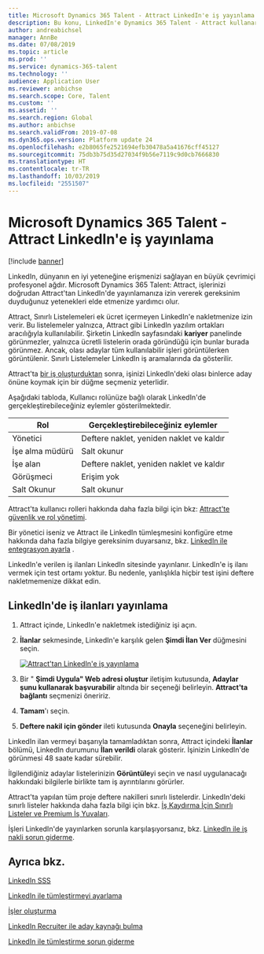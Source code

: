 ```yaml
---
title: Microsoft Dynamics 365 Talent - Attract LinkedIn'e iş yayınlama
description: Bu konu, LinkedIn'e Dynamics 365 Talent - Attract kullanarak ilan vermeyi açıklar.
author: andreabichsel
manager: AnnBe
ms.date: 07/08/2019
ms.topic: article
ms.prod: ''
ms.service: dynamics-365-talent
ms.technology: ''
audience: Application User
ms.reviewer: anbichse
ms.search.scope: Core, Talent
ms.custom: ''
ms.assetid: ''
ms.search.region: Global
ms.author: anbichse
ms.search.validFrom: 2019-07-08
ms.dyn365.ops.version: Platform update 24
ms.openlocfilehash: e2b8065fe2521694efb30478a5a41676cff45127
ms.sourcegitcommit: 75db3b75d35d27034f9b56e7119c9d0cb7666830
ms.translationtype: HT
ms.contentlocale: tr-TR
ms.lasthandoff: 10/03/2019
ms.locfileid: "2551507"
---
```

# <a name="post-jobs-to-linkedin-from-microsoft-dynamics-365-talent---attract"></a>Microsoft Dynamics 365 Talent - Attract LinkedIn'e iş yayınlama

[!include [banner](../includes/banner.md)]

LinkedIn, dünyanın en iyi yeteneğine erişmenizi sağlayan en büyük çevrimiçi profesyonel ağdır. Microsoft Dynamics 365 Talent: Attract, işlerinizi doğrudan Attract'tan LinkedIn'de yayınlamanıza izin vererek gereksinim duyduğunuz yetenekleri elde etmenize yardımcı olur.

Attract, Sınırlı Listelemeleri ek ücret içermeyen LinkedIn'e nakletmenize izin verir. Bu listelemeler yalnızca, Attract gibi LinkedIn yazılım ortakları aracılığıyla kullanılabilir. Şirketin LinkedIn sayfasındaki **kariyer** panelinde görünmezler, yalnızca ücretli listelerin orada göründüğü için bunlar burada görünmez. Ancak, olası adaylar tüm kullanılabilir işleri görüntülerken görüntülenir. Sınırlı Listelemeler LinkedIn iş aramalarında da gösterilir.

Attract'ta [bir iş oluşturduktan](./creating-jobs-attract.md) sonra, işinizi LinkedIn'deki olası binlerce aday önüne koymak için bir düğme seçmeniz yeterlidir.

Aşağıdaki tabloda, Kullanıcı rolünüze bağlı olarak LinkedIn'de gerçekleştirebileceğiniz eylemler gösterilmektedir.

| Rol | Gerçekleştirebileceğiniz eylemler |
|---|---|
| Yönetici | Deftere naklet, yeniden naklet ve kaldır |
| İşe alma müdürü | Salt okunur |
| İşe alan | Deftere naklet, yeniden naklet ve kaldır |
| Görüşmeci | Erişim yok |
| Salt Okunur | Salt okunur |

Attract'ta kullanıcı rolleri hakkında daha fazla bilgi için bkz: [Attract'te güvenlik ve rol yönetimi](./security-attract.md).

Bir yönetici iseniz ve Attract ile LinkedIn tümleşmesini konfigüre etme hakkında daha fazla bilgiye gereksinim duyarsanız, bkz. [LinkedIn ile entegrasyon ayarla](./attract-admin-linkedin.md) .

LinkedIn'e verilen iş ilanları LinkedIn sitesinde yayınlanır. LinkedIn'e iş ilanı vermek için test ortamı yoktur. Bu nedenle, yanlışlıkla hiçbir test işini deftere nakletmemenize dikkat edin.

## <a name="post-jobs-to-linkedin"></a>LinkedIn'de iş ilanları yayınlama

1. Attract içinde, LinkedIn'e nakletmek istediğiniz işi açın.
2. **İlanlar** sekmesinde, LinkedIn'e karşılık gelen **Şimdi İlan Ver** düğmesini seçin.

    [![Attract'tan LinkedIn'e iş yayınlama](./media/attract-post-job-to-linkedin.png)](./media/attract-post-job-to-linkedin.png)

3. Bir " **Şimdi Uygula" Web adresi oluştur** iletişim kutusunda, **Adaylar şunu kullanarak başvurabilir** altında bir seçeneği belirleyin. **Attract'ta bağlantı** seçmenizi öneririz.
4. **Tamam**'ı seçin.
5. **Deftere nakil için gönder** ileti kutusunda **Onayla** seçeneğini belirleyin.

LinkedIn ilan vermeyi başarıyla tamamladıktan sonra, Attract içindeki **İlanlar** bölümü, LinkedIn durumunu **İlan verildi** olarak gösterir. İşinizin LinkedIn'de görünmesi 48 saate kadar sürebilir.

İlgilendiğiniz adaylar listelerinizin **Görüntüle**yi seçin ve nasıl uygulanacağı hakkındaki bilgilerle birlikte tam iş ayrıntılarını görürler.

Attract'ta yapılan tüm proje deftere nakilleri sınırlı listelerdir. LinkedIn'deki sınırlı listeler hakkında daha fazla bilgi için bkz. [İş Kaydırma İçin Sınırlı Listeler ve Premium İş Yuvaları](https://www.linkedin.com/help/recruiter/answer/79049).

İşleri LinkedIn'de yayınlarken sorunla karşılaşıyorsanız, bkz. [LinkedIn ile iş nakli sorun giderme](./attract-troubleshoot-linkedin.md).

## <a name="see-also"></a>Ayrıca bkz.

[LinkedIn SSS](./attract-linkedin-faq.md)

[LinkedIn ile tümleştirmeyi ayarlama](./attract-admin-linkedin.md)

[İşler oluşturma](./creating-jobs-attract.md)

[LinkedIn Recruiter ile aday kaynağı bulma](./attract-linkedin-recruiter.md)

[LinkedIn ile tümleştirme sorun giderme](./attract-troubleshoot-linkedin.md)
